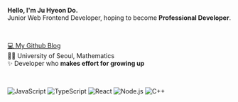 **Hello, I'm Ju Hyeon Do.**
<br />
Junior Web Frontend Developer, hoping to become **Professional Developer**.

<br />

[💻 My Github Blog](https://ji5485.github.io/)
<br />
👨‍🎓 University of Seoul, Mathematics
<br />
✨ Developer who **makes effort for growing up**

<br />

![JavaScript](https://img.shields.io/badge/-JavaScript-white?style=flat-square&logo=javascript&logoColor=ffffff&color=f0db4f)
![TypeScript](https://img.shields.io/badge/-TypeScript-white?style=flat-square&logo=typescript&logoColor=ffffff&color=007acc)
![React](https://img.shields.io/badge/-React-white?style=flat-square&logo=react&logoColor=ffffff&color=61DBFB)
![Node.js](https://img.shields.io/badge/-Node.js-white?style=flat-square&logo=javascript&logoColor=ffffff&color=3C873A)
![C++](https://img.shields.io/badge/-C++-white?style=flat-square&logo=C%2B%2B&logoColor=ffffff&color=ae3ec9)

